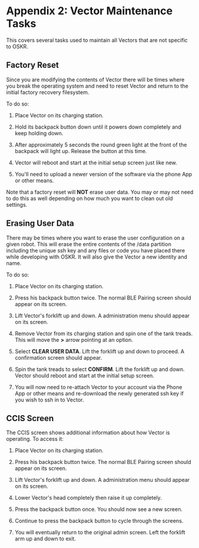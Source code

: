 # Appendix 2: Vector Maintenance Tasks

This covers several tasks used to maintain all Vectors that are not
specific to OSKR.

## Factory Reset

Since you are modifying the contents of Vector there will be times where
you break the operating system and need to reset Vector and return to
the initial factory recovery filesystem.

To do so:

1. Place Vector on its charging station.

2. Hold its backpack button down until it powers down completely and
    keep holding down.

3. After approximately 5 seconds the round green light at the front of
    the backpack will light up. Release the button at this time.

4. Vector will reboot and start at the initial setup screen just like new.

5. You'll need to upload a newer version of the software via the phone
    App or other means.

Note that a factory reset will **NOT** erase user data. You may or may
not need to do this as well depending on how much you want to clean
out old settings.

## Erasing User Data

There may be times where you want to erase the user configuration on a
given robot. This will erase the entire contents of the /data
partition including the unique ssh key and any files or code you have
placed there while developing with OSKR. It will also give the Vector
a new identity and name.

To do so:

1. Place Vector on its charging station.

2. Press his backpack button twice. The normal BLE Pairing screen
    should appear on its screen.

3. Lift Vector's forklift up and down. A administration menu should
    appear on its screen.

4. Remove Vector from its charging station and spin one of the tank
    treads. This will move the **>** arrow pointing at an option.

5. Select **CLEAR USER DATA**. Lift the forklift up and down to
    proceed. A confirmation screen should appear.

6. Spin the tank treads to select **CONFIRM**. Lift the forklift up
    and down. Vector should reboot and start at the initial setup screen.

7. You will now need to re-attach Vector to your account via the Phone
    App or other means and re-download the newly generated ssh key if
    you wish to ssh in to Vector.

## CCIS Screen

The CCIS screen shows additional information about how Vector is
operating. To access it:

1. Place Vector on its charging station.

2. Press his backpack button twice. The normal BLE Pairing screen
    should appear on its screen.

3. Lift Vector's forklift up and down. A administration menu should
    appear on its screen.

4. Lower Vector's head completely then raise it up completely.

5. Press the backpack button once. You should now see a new screen.

6. Continue to press the backpack button to cycle through the screens.

7. You will eventually return to the original admin screen. Left the
    forklift arm up and down to exit.
